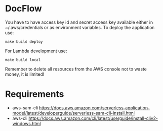 # DocFlow


You have to have access key id and secret access key available either in ~/.aws/credentials or as environment variables.
To deploy the application use: 
```
make build deploy
```
For Lambda development use:
```
make build local
```

Remember to delete all resources from the AWS console not to waste money, it is limited!

# Requirements
* aws-sam-cli https://docs.aws.amazon.com/serverless-application-model/latest/developerguide/serverless-sam-cli-install.html
* aws-cli https://docs.aws.amazon.com/cli/latest/userguide/install-cliv2-windows.html
